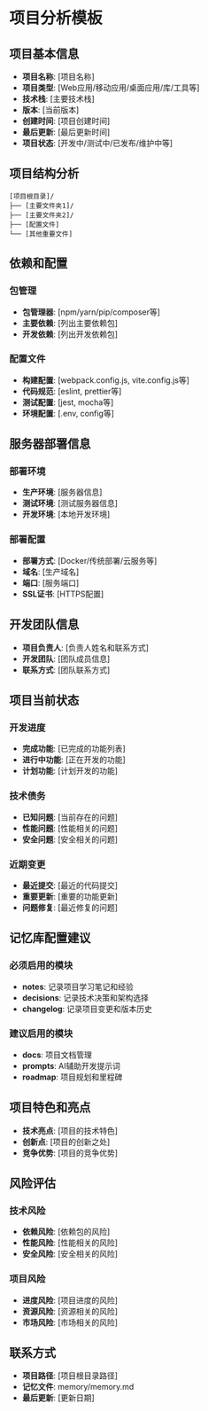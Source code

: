 # 项目分析模板

## 项目基本信息
- **项目名称**: [项目名称]
- **项目类型**: [Web应用/移动应用/桌面应用/库/工具等]
- **技术栈**: [主要技术栈]
- **版本**: [当前版本]
- **创建时间**: [项目创建时间]
- **最后更新**: [最后更新时间]
- **项目状态**: [开发中/测试中/已发布/维护中等]

## 项目结构分析
```
[项目根目录]/
├── [主要文件夹1]/
├── [主要文件夹2]/
├── [配置文件]
└── [其他重要文件]
```

## 依赖和配置
### 包管理
- **包管理器**: [npm/yarn/pip/composer等]
- **主要依赖**: [列出主要依赖包]
- **开发依赖**: [列出开发依赖包]

### 配置文件
- **构建配置**: [webpack.config.js, vite.config.js等]
- **代码规范**: [eslint, prettier等]
- **测试配置**: [jest, mocha等]
- **环境配置**: [.env, config等]

## 服务器部署信息
### 部署环境
- **生产环境**: [服务器信息]
- **测试环境**: [测试服务器信息]
- **开发环境**: [本地开发环境]

### 部署配置
- **部署方式**: [Docker/传统部署/云服务等]
- **域名**: [生产域名]
- **端口**: [服务端口]
- **SSL证书**: [HTTPS配置]

## 开发团队信息
- **项目负责人**: [负责人姓名和联系方式]
- **开发团队**: [团队成员信息]
- **联系方式**: [团队联系方式]

## 项目当前状态
### 开发进度
- **完成功能**: [已完成的功能列表]
- **进行中功能**: [正在开发的功能]
- **计划功能**: [计划开发的功能]

### 技术债务
- **已知问题**: [当前存在的问题]
- **性能问题**: [性能相关的问题]
- **安全问题**: [安全相关的问题]

### 近期变更
- **最近提交**: [最近的代码提交]
- **重要更新**: [重要的功能更新]
- **问题修复**: [最近修复的问题]

## 记忆库配置建议
### 必须启用的模块
- **notes**: 记录项目学习笔记和经验
- **decisions**: 记录技术决策和架构选择
- **changelog**: 记录项目变更和版本历史

### 建议启用的模块
- **docs**: 项目文档管理
- **prompts**: AI辅助开发提示词
- **roadmap**: 项目规划和里程碑

## 项目特色和亮点
- **技术亮点**: [项目的技术特色]
- **创新点**: [项目的创新之处]
- **竞争优势**: [项目的竞争优势]

## 风险评估
### 技术风险
- **依赖风险**: [依赖包的风险]
- **性能风险**: [性能相关的风险]
- **安全风险**: [安全相关的风险]

### 项目风险
- **进度风险**: [项目进度的风险]
- **资源风险**: [资源相关的风险]
- **市场风险**: [市场相关的风险]

## 联系方式
- **项目路径**: [项目根目录路径]
- **记忆文件**: memory/memory.md
- **最后更新**: [更新日期]
